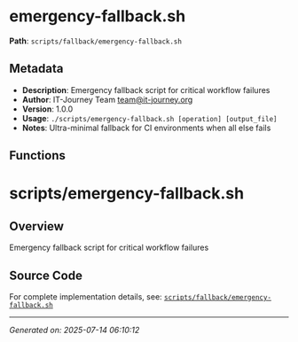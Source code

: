 # emergency-fallback.sh

**Path**: `scripts/fallback/emergency-fallback.sh`

## Metadata

- **Description**: Emergency fallback script for critical workflow failures
- **Author**: IT-Journey Team <team@it-journey.org>
- **Version**: 1.0.0
- **Usage**: `./scripts/emergency-fallback.sh [operation] [output_file]`
- **Notes**: Ultra-minimal fallback for CI environments when all else fails

## Functions

# scripts/emergency-fallback.sh

## Overview

Emergency fallback script for critical workflow failures


## Source Code

For complete implementation details, see: [`scripts/fallback/emergency-fallback.sh`](../../scripts/fallback/emergency-fallback.sh)

---
*Generated on: 2025-07-14 06:10:12*
